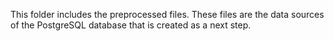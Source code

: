 This folder includes the preprocessed files. These files are the data sources of the PostgreSQL database that is created as a next step. 
